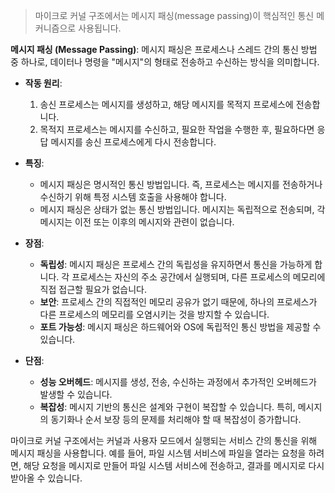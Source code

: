 > 마이크로 커널 구조에서는 메시지 패싱(message passing)이 핵심적인 통신 메커니즘으로 사용됩니다. 
 
**메시지 패싱 (Message Passing)**:
메시지 패싱은 프로세스나 스레드 간의 통신 방법 중 하나로, 데이터나 명령을 "메시지"의 형태로 전송하고 수신하는 방식을 의미합니다. 

- **작동 원리**:
  1. 송신 프로세스는 메시지를 생성하고, 해당 메시지를 목적지 프로세스에 전송합니다.
  2. 목적지 프로세스는 메시지를 수신하고, 필요한 작업을 수행한 후, 필요하다면 응답 메시지를 송신 프로세스에게 다시 전송합니다.

- **특징**:
  - 메시지 패싱은 명시적인 통신 방법입니다. 즉, 프로세스는 메시지를 전송하거나 수신하기 위해 특정 시스템 호출을 사용해야 합니다.
  - 메시지 패싱은 상태가 없는 통신 방법입니다. 메시지는 독립적으로 전송되며, 각 메시지는 이전 또는 이후의 메시지와 관련이 없습니다.

- **장점**:
  - **독립성**: 메시지 패싱은 프로세스 간의 독립성을 유지하면서 통신을 가능하게 합니다. 각 프로세스는 자신의 주소 공간에서 실행되며, 다른 프로세스의 메모리에 직접 접근할 필요가 없습니다.
  - **보안**: 프로세스 간의 직접적인 메모리 공유가 없기 때문에, 하나의 프로세스가 다른 프로세스의 메모리를 오염시키는 것을 방지할 수 있습니다.
  - **포트 가능성**: 메시지 패싱은 하드웨어와 OS에 독립적인 통신 방법을 제공할 수 있습니다.

- **단점**:
  - **성능 오버헤드**: 메시지를 생성, 전송, 수신하는 과정에서 추가적인 오버헤드가 발생할 수 있습니다.
  - **복잡성**: 메시지 기반의 통신은 설계와 구현이 복잡할 수 있습니다. 특히, 메시지의 동기화나 순서 보장 등의 문제를 처리해야 할 때 복잡성이 증가합니다.

마이크로 커널 구조에서는 커널과 사용자 모드에서 실행되는 서비스 간의 통신을 위해 메시지 패싱을 사용합니다. 예를 들어, 파일 시스템 서비스에 파일을 열라는 요청을 하려면, 해당 요청을 메시지로 만들어 파일 시스템 서비스에 전송하고, 결과를 메시지로 다시 받아올 수 있습니다.